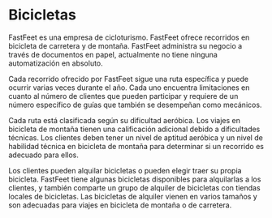 # Bicicletas
FastFeet es una empresa de cicloturismo. FastFeet ofrece recorridos en bicicleta de carretera y de montaña. FastFeet administra su negocio a través de documentos en papel, actualmente no tiene ninguna automatización en absoluto.

Cada recorrido ofrecido por FastFeet sigue una ruta específica y puede ocurrir varias veces durante el año. Cada uno encuentra limitaciones en cuanto al número de clientes que pueden participar y requiere de un número específico de guías que también se desempeñan como mecánicos.

Cada ruta está clasificada según su dificultad aeróbica. Los viajes en bicicleta de montaña tienen una calificación adicional debido a dificultades técnicas. Los clientes deben tener un nivel de aptitud aeróbica y un nivel de habilidad técnica en bicicleta de montaña para determinar si un recorrido es adecuado para ellos.

Los clientes pueden alquilar bicicletas o pueden elegir traer su propia bicicleta. FastFeet tiene algunas bicicletas disponibles para alquilarlas a los clientes, y también comparte un grupo de alquiler de bicicletas con tiendas locales de bicicletas. Las bicicletas de alquiler vienen en varios tamaños y son adecuadas para viajes en bicicleta de montaña o de carretera.
